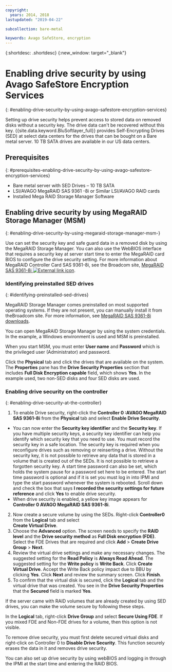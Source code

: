 ```yaml
---
copyright:
  years: 2014, 2018
lastupdated: "2019-04-22"

subcollection: bare-metal

keywords: Avago SafeStore, encryption
---
```


{:shortdesc: .shortdesc}
{:new_window: target="_blank"}

# Enabling drive security by using Avago SafeStore Encryption Services
{: #enabling-drive-security-by-using-avago-safestore-encryption-services}

Setting up drive security helps prevent access to stored data on removed disks without a security key. The drive data can't be recovered without this key. {{site.data.keyword.BluSoftlayer_full}} provides Self-Encrypting Drives (SED) at select data centers for the drives that can be bought on a Bare metal server. 10 TB SATA drives are available in our US data centers.

## Prerequisites
{: #prerequisites-enabling-drive-security-by-using-avago-safestore-encryption-services}

* Bare metal server with SED Drives – 10 TB SATA
* LSI/AVAGO MegaRAID SAS 9361 -8i or Similar LSI/AVAGO RAID cards
* Installed Mega RAID Storage Manager Software

## Enabling drive security by using MegaRAID Storage Manager (MSM)
{: #enabling-drive-security-by-using-megaraid-storage-manager-msm-}

Use can set the security key and safe guard data in a removed disk by using the MegaRAID Storage Manager. You can also use the WebBIOS interface that requires a security key at server start time to enter the MegaRAID card BIOS to configure the drive security setting. For more information about MegaRAID Controller Card SAS 9361-8i, see the Broadcom site, [MegaRAID SAS 9361-8i ![External link icon](../../icons/launch-glyph.svg "External link icon")](https://www.broadcom.com/products/storage/raid-controllers/megaraid-sas-9361-8i#documentation).

### Identifying preinstalled SED drives
{: #identifying-preinstalled-sed-drives}

MegaRAID Storage Manager comes preinstalled on most supported operating systems. If they are not present, you can manually install it from theBroadcom site. For more information, see [MegaRAID SAS 9361-8i downloads](https://www.broadcom.com/products/storage/raid-controllers/megaraid-sas-9361-8i#downloads).

You can open MegaRAID Storage Manager by using the system credentials. In the example, a Windows environment is used and MSM is preinstalled.

When you start MSM, you must enter **User name** and **Password** which is the privileged user (Administrator) and password.

Click the **Physical** tab and click the drives that are available on the system. The **Properties** pane has the
**Drive Security Properties** section that includes **Full Disk Encryption capable** field, which shows **Yes**. In the example used, two non-SED disks and four SED disks are used.

### Enabling drive security on the controller
{: #enabling-drive-security-at-the-controller}

1. To enable Drive security, right-click the **Controller 0 :AVAGO MegaRAID SAS 9361-8i** from the **Physical** tab and select
**Enable Drive Security**.
  * You can now enter the **Security key identifier** and the **Security key**. If you have multiple security keys, a security key identifier can help you identify which security key that you need to use. You must record the security key in a safe location. The security key is required when you reconfigure drives such as removing or reinserting a drive. Without the security key, it is not possible to retrieve any data that is stored in a volume that is created out of the SEDs. It is not possible to retrieve a forgotten security key. A start time password can also be set, which holds the system pause for a password set here to be entered. The start time password is optional and if it is set you must log in into IPMI and type the start password whenever the system is rebooted. Scroll down and check the box that says **I recorded the security settings for future reference** and click **Yes** to enable drive security.
  * When drive security is enabled, a yellow key image appears for **Controller 0 AVAGO MegaRAID SAS 9361-8i**.
2. Now create a secure volume by using the SEDs. Right-click **Controller0** from the **Logical** tab and select  
**Create Virtual Drive**.
3. Choose the **Advanced** option. The screen needs to specify the **RAID level** and the **Drive security method** as
**Full Disk encryption (FDE)**. Select the FDE Drives that are required and click **Add** > **Create Drive Group** > **Next**.
4. Review the virtual drive settings and make any necessary changes. The suggested setting for the **Read Policy** is **Always Read Ahead**. The suggested setting for the **Write policy** is **Write Back**. Click **Create Virtual Drive**. Accept the Write Back policy impact due to BBU by clicking **Yes**. Click **Next** and review the summary screen. Click **Finish**.
5. To confirm that the virtual disk is secured, click the **Logical** tab and the virtual drive that was created. You see in the **Drive Security Properties** that the **Secured** field is marked **Yes**.

If the server came with RAID volumes that are already created by using SED drives, you can make the volume secure by following these steps.

In the **Logical** tab, right-click **Drive Group** and select **Secure Using FDE**. If you mixed FDE and Non-FDE
drives for a volume, then this option is not visible.

To remove drive security, you must first delete secured virtual disks and right-click on Controller 0 to **Disable Drive Security**. This function securely erases the data in it and removes drive security.

You can also set up drive security by using webBIOS and logging in through the IPMI at the start time and entering the RAID BIOS. <!--For more information, see **Avago SafeStore Encryption Services** in the **12 Gb/s MegaRAID SAS Software User Guide**.-->
